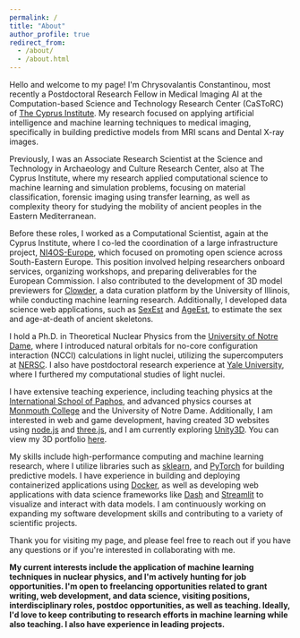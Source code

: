 ```yaml
---
permalink: /
title: "About"
author_profile: true
redirect_from: 
  - /about/
  - /about.html
---
```


Hello and welcome to my page! I'm Chrysovalantis Constantinou, 
most recently a Postdoctoral Research Fellow in Medical Imaging AI at the Computation-based Science and Technology Research Center (CaSToRC) of [The Cyprus Institute](https://www.cyi.ac.cy/). My research focused on applying artificial 
intelligence and machine learning techniques to medical imaging, specifically in building predictive models from MRI scans and Dental X-ray images.

Previously, I was an Associate Research Scientist at the Science and Technology in Archaeology and Culture Research Center, also at The Cyprus Institute, where my research applied computational science to machine learning and simulation problems, focusing on material classification, forensic imaging using transfer learning, as well as complexity theory for studying the mobility of ancient peoples in the Eastern Mediterranean. 

Before these roles, I worked as a Computational Scientist, again at the Cyprus Institute, where I co-led the coordination of a large infrastructure project, [NI4OS-Europe](https://ni4os.eu/), which focused on promoting open science across South-Eastern Europe. This position involved helping researchers onboard services, organizing workshops, and preparing deliverables for the European Commission. I also contributed to the development of 3D model previewers for [Clowder](https://clowderframework.org/), a data curation platform by the University of Illinois, while conducting machine learning research. Additionally, I developed data science web applications, such as [SexEst](http://sexest.cyi.ac.cy/) and [AgeEst](https://ageest.hpcf.cyi.ac.cy/), to estimate the sex and age-at-death of ancient skeletons.

I hold a Ph.D. in Theoretical Nuclear Physics from the [University of Notre Dame](https://www.nd.edu/), where I introduced natural orbitals for no-core configuration interaction (NCCI) calculations in light nuclei, utilizing the supercomputers at [NERSC](https://www.nersc.gov/). I also have postdoctoral research experience at [Yale University](https://www.yale.edu/), where I furthered my computational studies of light nuclei.

I have extensive teaching experience, including teaching physics at the [International School of Paphos](https://www.paphosinternationalschool.com/), and advanced physics courses at [Monmouth College](https://www.monmouthcollege.edu/) and the University of Notre Dame. Additionally, I am interested in web and game development, having created 3D websites using [node.js](https://nodejs.org/en) and [three.js](https://threejs.org/), and I am currently exploring [Unity3D](https://unity.com/). You can view my 3D portfolio [here](https://portfolio3-d-wheat.vercel.app/).

My skills include high-performance computing and machine learning research, where I utilize libraries such as [sklearn](https://scikit-learn.org/), and [PyTorch](https://pytorch.org/) for building predictive models. I have experience in building and deploying containerized applications using [Docker](https://www.docker.com/), as well as developing web applications with data science frameworks like [Dash](https://dash.plotly.com/) and [Streamlit](https://streamlit.io/) to visualize and interact with data models. I am continuously working on expanding my software development skills and contributing to a variety of scientific projects.

Thank you for visiting my page, and please feel free to reach out if you have any questions or if you're interested in collaborating with me.

**My current interests include the application of machine learning techniques in nuclear physics, and I'm actively hunting for job opportunities. I'm open to freelancing opportunities related to grant writing, web development, and data science, visiting positions, interdisciplinary roles, postdoc opportunities, as well as teaching. Ideally, I'd love to keep contributing to research efforts in machine learning while also teaching. I also have experience in leading projects.**